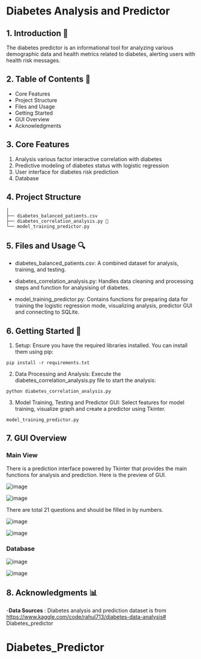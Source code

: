 # Diabetes Analysis and Predictor

## 1. Introduction 🎯
The diabetes predictor is an informational tool for analyzing various demographic data and health metrics related to diabetes, alerting users with health risk messages.

## 2. Table of Contents 📔 
- Core Features
- Project Structure
- Files and Usage
- Getting Started
- GUI Overview
- Acknowledgments

## 3. Core Features
1. Analysis various factor interactive correlation with diabetes
2. Predictive modeling of diabetes status with logistic regression
3. User interface for diabetes risk prediction
4. Database

## 4. Project Structure

```
│
├── diabetes_balanced_patients.csv
├── diabetes_correlation_analysis.py 🚀
└── model_training_predictor.py

```

## 5. Files and Usage 🔍
- diabetes_balanced_patients.csv: A combined dataset for analysis, training, and testing.

- diabetes_correlation_analysis.py: Handles data cleaning and processing steps and function for analysising of diabetes.

- model_training_predictor.py: Contains functions for preparing data for training the logistic regression mode, visualizing analysis, predictor GUI and connecting to SQLite.

## 6. Getting Started 🧰
1. Setup: Ensure you have the required libraries installed. You can install them using pip:

```
pip install -r requirements.txt
```

2. Data Processing and Analysis: Execute the diabetes_correlation_analysis.py file to start the analysis:

```
python diabetes_correlation_analysis.py
```


3. Model Training, Testing and Predictor GUI: Select features for model training, visualize graph and create a predictor using Tkinter.

```
model_training_predictor.py
```
## 7. GUI Overview

### Main View
There is a prediction interface powered by Tkinter that provides the main functions for analysis and prediction. Here is the preview of GUI.

![image](https://github.com/Dorislwk/Diabetes_predictor/blob/main/Predictor_interface.png)

![image](https://github.com/Dorislwk/Diabetes_predictor/blob/main/question_example.png)

There are total 21 questions and should be filled in by numbers.


![image](https://github.com/Dorislwk/Diabetes_predictor/blob/main/result_message.png)


![image](https://github.com/Dorislwk/Diabetes_predictor/blob/main/disclaimer.png)

### Database
![image](https://github.com/Dorislwk/Diabetes_predictor/blob/main/database_firsthalf.png)

![image](https://github.com/Dorislwk/Diabetes_predictor/blob/main/database_secondhalf.png)

## 8. Acknowledgments 📊
-**Data Sources** : Diabetes analysis and prediction dataset is from https://www.kaggle.com/code/rahul713/diabetes-data-analysis# Diabetes_predictor

# Diabetes_Predictor
